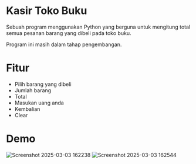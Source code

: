 # Kasir Toko Buku
Sebuah program menggunakan Python yang berguna untuk mengitung total semua pesanan barang yang dibeli pada toko buku.

Program ini masih dalam tahap pengembangan.

# Fitur
* Pilih barang yang dibeli
* Jumlah barang
* Total
* Masukan uang anda
* Kembalian
* Clear

# Demo
![Screenshot 2025-03-03 162238](https://github.com/user-attachments/assets/b8758759-76b5-4681-881e-90428be55d78)
![Screenshot 2025-03-03 162544](https://github.com/user-attachments/assets/822d2052-8997-4ff5-bf10-92957770dcb9)
